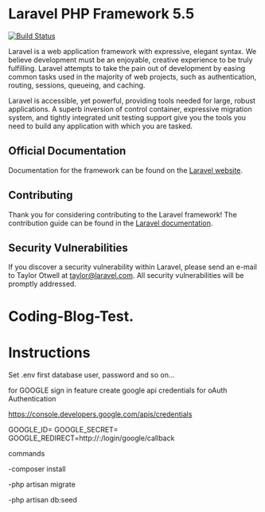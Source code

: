 # Laravel PHP Framework 5.5

[![Build Status](https://travis-ci.org/laravel/framework.svg)](https://travis-ci.org/laravel/framework)

Laravel is a web application framework with expressive, elegant syntax. We believe development must be an enjoyable, creative experience to be truly fulfilling. Laravel attempts to take the pain out of development by easing common tasks used in the majority of web projects, such as authentication, routing, sessions, queueing, and caching.

Laravel is accessible, yet powerful, providing tools needed for large, robust applications. A superb inversion of control container, expressive migration system, and tightly integrated unit testing support give you the tools you need to build any application with which you are tasked.

## Official Documentation

Documentation for the framework can be found on the [Laravel website](http://laravel.com/docs).

## Contributing

Thank you for considering contributing to the Laravel framework! The contribution guide can be found in the [Laravel documentation](http://laravel.com/docs/contributions).

## Security Vulnerabilities

If you discover a security vulnerability within Laravel, please send an e-mail to Taylor Otwell at taylor@laravel.com. All security vulnerabilities will be promptly addressed.


# Coding-Blog-Test.

# Instructions

Set .env first database user, password and so on...

for GOOGLE sign in feature
create google api credentials for oAuth Authentication

https://console.developers.google.com/apis/credentials

GOOGLE_ID=
GOOGLE_SECRET=
GOOGLE_REDIRECT=http://<domain>:<port>/login/google/callback


commands

-composer install

-php artisan migrate

-php artisan db:seed
